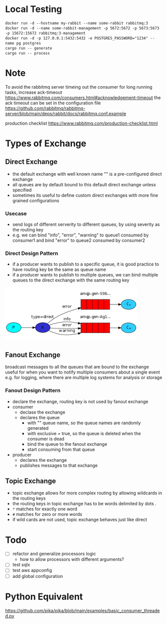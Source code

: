 # Local Testing
```
docker run -d --hostname my-rabbit --name some-rabbit rabbitmq:3                                                                           
docker run -d --name some-rabbit-management -p 5672:5672 -p 5673:5673 -p 15672:15672 rabbitmq:3-management
docker run -d -p 127.0.0.1:5432:5432 -e POSTGRES_PASSWORD="1234" --name pg postgres
cargo run -- generate
cargo run -- process
```

# Note
To avoid the rabbitmq server timeing out the consumer for long running tasks, increase ack-timeout
https://www.rabbitmq.com/consumers.html#acknowledgement-timeout
the ack timeout can be set in the configuration file
https://github.com/rabbitmq/rabbitmq-server/blob/main/deps/rabbit/docs/rabbitmq.conf.example

production checklist
https://www.rabbitmq.com/production-checklist.html

# Types of Exchange
## Direct Exchange
- the default exchange with well known name "" is a pre-configured direct exchange
- all queues are by default bound to this default direct exchange unless specified
- sometimes its useful to define custom direct exchanges with more fine grained configurations
### Usecase
- send logs of different serverity to different queues, by using severity as the routing key
- e.g. we can bind "info", "error", "warning" to queue1 consumed by consumer1
and bind "error" to queue2 consumed by consumer2
### Direct Design Pattern
- if a producer wants to publish to a specific queue, it is good practice to have routing key be the same as queue name
- if a producer wants to publish to multiple queues, we can bind multiple queues to the direct exchange with the same routing key

![Logging Severity](img/2023-02-05-15-57-59.png)

## Fanout Exchange
broadcast messages to all the queues that are bound to the exchange
useful for when you want to notify multiple consumers about a single event
e.g. for logging, where there are multiple log systems for analysis or storage
### Fanout Design Pattern
- declare the exchange, routing key is not used by fanout exchange
- consumer
  - declase the exchange
  - declares the queue
    - with "" queue name, so the queue names are randomly generated
    - with exclusive = true, so the queue is deleted when the consumer is dead
    - bind the queue to the fanout exchange
    - start consuming from that queue
- producer
  - declares the exchange
  - publishes messages to that exchange

## Topic Exchange
- topic exchange allows for more complex routing by allowing wildcards in the routing keys
- the routing keys in topic exchange has to be words delimited by dots .
- `*` matches for exactly one word
- `#` matches for zero or more words
- if wild cards are not used, topic exchange behaves just like direct

# Todo
- [ ] refactor and generalize processors logic
  - how to allow processors with different arguments?
- [ ] test sqlx
- [ ] test aws appconfig
- [ ] add global configuration

# Python Equivalent
https://github.com/pika/pika/blob/main/examples/basic_consumer_threaded.py
